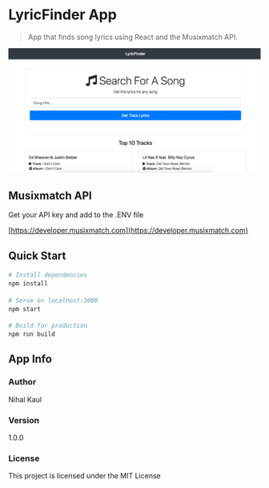 # LyricFinder App

> App that finds song lyrics using React and the Musixmatch API.

![](lyric.png)

## Musixmatch API

Get your API key and add to the .ENV file

[https://developer.musixmatch.com](https://developer.musixmatch.com)

## Quick Start

```bash
# Install dependencies
npm install

# Serve on localhost:3000
npm start

# Build for production
npm run build
```

## App Info

### Author

Nihal Kaul

### Version

1.0.0

### License

This project is licensed under the MIT License
